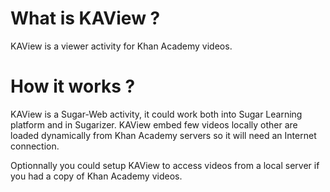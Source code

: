 # What is KAView ?

KAView is a viewer activity for Khan Academy videos.


# How it works ?

KAView is a Sugar-Web activity, it could work both into Sugar Learning platform and in Sugarizer.
KAView embed few videos locally other are loaded dynamically from Khan Academy servers so it will need an Internet connection.

Optionnally you could setup KAView to access videos from a local server if you had a copy of Khan Academy videos.
